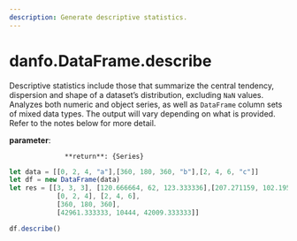 ```yaml
---
description: Generate descriptive statistics.
---
```


# danfo.DataFrame.describe

Descriptive statistics include those that summarize the central tendency, dispersion and shape of a dataset’s distribution, excluding `NaN` values. Analyzes both numeric and object series, as well as `DataFrame` column sets of mixed data types. The output will vary depending on what is provided. Refer to the notes below for more detail.

**parameter**: 

                  **return**: {Series}



```javascript
let data = [[0, 2, 4, "a"],[360, 180, 360, "b"],[2, 4, 6, "c"]]
let df = new DataFrame(data)
let res = [[3, 3, 3], [120.666664, 62, 123.333336],[207.271159, 102.19589, 204.961785],
            [0, 2, 4], [2, 4, 6],
            [360, 180, 360],
            [42961.333333, 10444, 42009.333333]]

df.describe()
```

